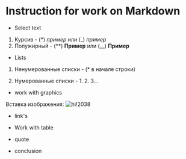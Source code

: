 # Instruction for work on Markdown
* Select text
1. Курсив - (*) *пример* или (_) _пример_
2. Полужирный - (**) **Пример** или (__) __Пример__

* Lists

1. Ненумерованные списки - (* в начале строки)

2. Нумерованные списки - 1. 2. 3...

* work with graphics

Вставка изображения: ![hi!2038](watchface.png)

* link's

* Work with table

* quote

* conclusion 
